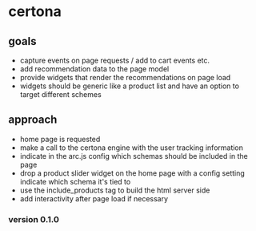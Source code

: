 # certona

## goals

- capture events on page requests / add to cart events etc.
- add recommendation data to the page model
- provide widgets that render the recommendations on page load
- widgets should be generic like a product list and have an option to target different schemes

## approach

- home page is requested
- make a call to the certona engine with the user tracking information
- indicate in the arc.js config which schemas should be included in the page
- drop a product slider widget on the home page with a config setting indicate which
  schema it's tied to
- use the include_products tag to build the html server side
- add interactivity after page load if necessary

### version 0.1.0
